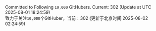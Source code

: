 Committed to Following `10,000` GitHubers. Current: <!-- FOLLOWING_COUNT -->302<!-- FOLLOWING_COUNT --> (Update at UTC <!-- LAST_UPDATED -->2025-08-01 18:24:59<!-- LAST_UPDATED -->)<br>
致力于关注`10,000`个GitHuber。当前：<!-- FOLLOWING_COUNT -->302<!-- FOLLOWING_COUNT --> (更新于北京时间 <!-- LAST_UPDATED_CST -->2025-08-02 02:24:59<!-- LAST_UPDATED_CST -->)
